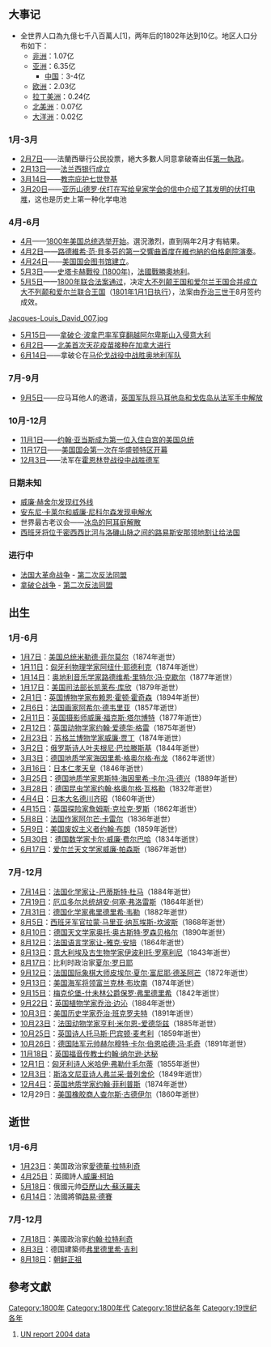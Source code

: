 ## 大事记

  - 全世界人口為九億七千八百萬人\[1\]，两年后的1802年达到10亿。地区人口分布如下：
      - [非洲](../Page/非洲.md "wikilink")：1.07亿
      - [亚洲](../Page/亚洲.md "wikilink")：6.35亿
          - [中国](https://zh.wikipedia.org/wiki/中国 "wikilink")：3-4亿
      - [欧洲](../Page/欧洲.md "wikilink")：2.03亿
      - [拉丁美洲](../Page/拉丁美洲.md "wikilink")：0.24亿
      - [北美洲](../Page/北美洲.md "wikilink")：0.07亿
      - [大洋洲](../Page/大洋洲.md "wikilink")：0.02亿

### 1月-3月

  - [2月7日](../Page/2月7日.md "wikilink")——法蘭西舉行公民投票，絕大多數人同意拿破崙出任[第一執政](https://zh.wikipedia.org/wiki/第一執政 "wikilink")。
  - [2月13日](../Page/2月13日.md "wikilink")——[法兰西银行成立](https://zh.wikipedia.org/wiki/法兰西银行 "wikilink")
  - [3月14日](../Page/3月14日.md "wikilink")——[教宗](../Page/教宗.md "wikilink")[庇护七世登基](https://zh.wikipedia.org/wiki/庇护七世 "wikilink")
  - [3月20日](../Page/3月20日.md "wikilink")——[亚历山德罗·伏打在写给](https://zh.wikipedia.org/wiki/亚历山德罗·伏打 "wikilink")[皇家学会的信中介绍了其发明的](../Page/皇家学会.md "wikilink")[伏打电堆](https://zh.wikipedia.org/wiki/伏打电堆 "wikilink")，这也是历史上第一种化学电池

### 4月-6月

  - [4月](../Page/4月.md "wikilink")——[1800年美国总统选举开始](../Page/1800年美国总统选举.md "wikilink")。選況激烈，直到隔年2月才有結果。
  - [4月2日](../Page/4月2日.md "wikilink")——[路德維希·范·貝多芬的第一交響曲首度在維也納的伯格劇院演奏](https://zh.wikipedia.org/wiki/路德維希·范·貝多芬 "wikilink")。
  - [4月24日](../Page/4月24日.md "wikilink")——[美国国会图书馆建立](https://zh.wikipedia.org/wiki/美国国会图书馆 "wikilink")。
  - [5月3日](../Page/5月3日.md "wikilink")——[史塔卡赫戰役
    (1800年)](https://zh.wikipedia.org/wiki/史塔卡赫戰役_\(1800年\) "wikilink")，[法國戰勝](https://zh.wikipedia.org/wiki/法國 "wikilink")[奧地利](https://zh.wikipedia.org/wiki/奧地利 "wikilink")。
  - [5月5日](../Page/5月5日.md "wikilink")——[1800年联合法案通过](https://zh.wikipedia.org/wiki/1800年联合法案 "wikilink")，决定[大不列颠王国和](https://zh.wikipedia.org/wiki/大不列颠王国 "wikilink")[爱尔兰王国合并成立](https://zh.wikipedia.org/wiki/爱尔兰王国 "wikilink")[大不列颠和爱尔兰联合王国](https://zh.wikipedia.org/wiki/大不列颠和爱尔兰联合王国 "wikilink")（[1801年](../Page/1801年.md "wikilink")[1月1日执行](../Page/1月1日.md "wikilink")），法案由[乔治三世于](https://zh.wikipedia.org/wiki/乔治三世_\(英国\) "wikilink")8月签约成效。

[Jacques-Louis_David_007.jpg](https://zh.wikipedia.org/wiki/File:Jacques-Louis_David_007.jpg "fig:Jacques-Louis_David_007.jpg")

  - [5月15日](../Page/5月15日.md "wikilink")——[拿破仑·波拿巴率军穿翻越](https://zh.wikipedia.org/wiki/拿破仑·波拿巴 "wikilink")[阿尔卑斯山入侵](../Page/阿尔卑斯山.md "wikilink")[意大利](../Page/意大利.md "wikilink")
  - [6月2日](../Page/6月2日.md "wikilink")——[北美首次](https://zh.wikipedia.org/wiki/北美 "wikilink")[天花](https://zh.wikipedia.org/wiki/天花 "wikilink")[疫苗接种在](https://zh.wikipedia.org/wiki/疫苗接种 "wikilink")[加拿大进行](../Page/加拿大.md "wikilink")
  - [6月14日](../Page/6月14日.md "wikilink")——拿破仑在[马伦戈战役中战胜](https://zh.wikipedia.org/wiki/马伦戈战役 "wikilink")[奥地利军队](https://zh.wikipedia.org/wiki/奥地利 "wikilink")

### 7月-9月

  - [9月5日](../Page/9月5日.md "wikilink")——应马耳他人的邀请，[英国军队将](https://zh.wikipedia.org/wiki/英国 "wikilink")[马耳他岛和](https://zh.wikipedia.org/wiki/马耳他岛 "wikilink")[戈佐岛从法军手中解放](../Page/戈佐岛.md "wikilink")

### 10月-12月

  - [11月1日](../Page/11月1日.md "wikilink")——[约翰·亚当斯成为第一位入住](../Page/约翰·亚当斯.md "wikilink")[白宫的](https://zh.wikipedia.org/wiki/白宫 "wikilink")[美国总统](../Page/美国总统.md "wikilink")
  - [11月17日](../Page/11月17日.md "wikilink")——[美国国会第一次在](../Page/美国国会.md "wikilink")[华盛顿特区开幕](https://zh.wikipedia.org/wiki/华盛顿特区 "wikilink")
  - [12月3日](../Page/12月3日.md "wikilink")——法军在[霍恩林登战役中战胜德军](https://zh.wikipedia.org/wiki/霍恩林登战役 "wikilink")

### 日期未知

  - [威廉·赫舍尔发现](https://zh.wikipedia.org/wiki/威廉·赫舍尔 "wikilink")[红外线](../Page/红外线.md "wikilink")
  - [安东尼·卡莱尔和](https://zh.wikipedia.org/wiki/安东尼·卡莱尔 "wikilink")[威廉·尼科尔森发现](https://zh.wikipedia.org/wiki/威廉·尼科尔森_\(化学家\) "wikilink")[电解水](https://zh.wikipedia.org/wiki/电解水 "wikilink")
  - 世界最古老议会——[冰岛的](../Page/冰岛.md "wikilink")[阿耳庭解散](https://zh.wikipedia.org/wiki/阿耳庭 "wikilink")
  - [西班牙将位于](../Page/西班牙.md "wikilink")[密西西比河与](../Page/密西西比河.md "wikilink")[洛磯山脉之间的](https://zh.wikipedia.org/wiki/洛磯山脉 "wikilink")[路易斯安那领地割让给法国](../Page/路易斯安那领地.md "wikilink")

### 进行中

  - [法国大革命战争](../Page/法国大革命战争.md "wikilink") -
    [第二次反法同盟](../Page/第二次反法同盟.md "wikilink")
  - [拿破仑战争](https://zh.wikipedia.org/wiki/拿破仑战争 "wikilink") -
    [第二次反法同盟](../Page/第二次反法同盟.md "wikilink")

## 出生

### 1月-6月

  - [1月7日](../Page/1月7日.md "wikilink")：[美国总统](../Page/美国总统.md "wikilink")[米勒德·菲尔莫尔](../Page/米勒德·菲尔莫尔.md "wikilink")（1874年逝世）
  - [1月11日](../Page/1月11日.md "wikilink")：[匈牙利物理学家](../Page/匈牙利.md "wikilink")[阿纽什·耶德利克](https://zh.wikipedia.org/wiki/阿纽什·耶德利克 "wikilink")（1874年逝世）
  - [1月14日](../Page/1月14日.md "wikilink")：[奥地利音乐学家](https://zh.wikipedia.org/wiki/奥地利 "wikilink")[路德维希·里特尔·冯·克歇尔](https://zh.wikipedia.org/wiki/路德维希·里特尔·冯·克歇尔 "wikilink")（1877年逝世）
  - [1月17日](../Page/1月17日.md "wikilink")：[美国司法部长](../Page/美国.md "wikilink")[凯莱布·库欣](https://zh.wikipedia.org/wiki/凯莱布·库欣 "wikilink")（1879年逝世）
  - [2月1日](../Page/2月1日.md "wikilink")：[英国博物学家](https://zh.wikipedia.org/wiki/英国 "wikilink")[布赖恩·霍顿·霍奇森](https://zh.wikipedia.org/wiki/布赖恩·霍顿·霍奇森 "wikilink")（1894年逝世）
  - [2月6日](../Page/2月6日.md "wikilink")：[法国画家](https://zh.wikipedia.org/wiki/法国 "wikilink")[阿希尔·德韦里亚](https://zh.wikipedia.org/wiki/阿希尔·德韦里亚 "wikilink")（1857年逝世）
  - [2月11日](../Page/2月11日.md "wikilink")：[英国摄影师](https://zh.wikipedia.org/wiki/英国 "wikilink")[威廉·福克斯·塔尔博特](https://zh.wikipedia.org/wiki/威廉·福克斯·塔尔博特 "wikilink")（1877年逝世）
  - [2月12日](../Page/2月12日.md "wikilink")：[英国动物学家](https://zh.wikipedia.org/wiki/英国 "wikilink")[约翰·爱德华·格雷](../Page/约翰·爱德华·格雷.md "wikilink")（1875年逝世）
  - [2月23日](../Page/2月23日.md "wikilink")：[苏格兰博物学家](https://zh.wikipedia.org/wiki/苏格兰 "wikilink")[威廉·贾丁](https://zh.wikipedia.org/wiki/威廉·贾丁 "wikilink")（1874年逝世）
  - [3月2日](../Page/3月2日.md "wikilink")：[俄罗斯诗人](../Page/俄罗斯.md "wikilink")[叶夫根尼·巴拉滕斯基](https://zh.wikipedia.org/wiki/叶夫根尼·巴拉滕斯基 "wikilink")（1844年逝世）
  - [3月3日](../Page/3月3日.md "wikilink")：[德国地质学家](../Page/德国.md "wikilink")[海因里希·格奥尔格·布龙](https://zh.wikipedia.org/wiki/海因里希·格奥尔格·布龙 "wikilink")（1862年逝世）
  - [3月16日](../Page/3月16日.md "wikilink")：[日本](../Page/日本.md "wikilink")[仁孝天皇](../Page/仁孝天皇.md "wikilink")（1846年逝世）
  - [3月25日](../Page/3月25日.md "wikilink")：[德国地质学家](../Page/德国.md "wikilink")[恩斯特·海因里希·卡尔·冯·德兴](../Page/恩斯特·海因里希·卡尔·冯·德兴.md "wikilink")（1889年逝世）
  - [3月28日](../Page/3月28日.md "wikilink")：[德国昆虫学家](../Page/德国.md "wikilink")[约翰·格奥尔格·瓦格勒](../Page/约翰·格奥尔格·瓦格勒.md "wikilink")（1832年逝世）
  - [4月4日](../Page/4月4日.md "wikilink")：[日本大名](../Page/日本.md "wikilink")[德川齐昭](https://zh.wikipedia.org/wiki/德川齐昭 "wikilink")（1860年逝世）
  - [4月15日](../Page/4月15日.md "wikilink")：[英国探险家](https://zh.wikipedia.org/wiki/英国 "wikilink")[詹姆斯·克拉克·罗斯](https://zh.wikipedia.org/wiki/詹姆斯·克拉克·罗斯 "wikilink")（1862年逝世）
  - [5月8日](../Page/5月8日.md "wikilink")：[法国作家](https://zh.wikipedia.org/wiki/法国 "wikilink")[阿尔芒·卡雷尔](https://zh.wikipedia.org/wiki/阿尔芒·卡雷尔 "wikilink")（1836年逝世）
  - [5月9日](../Page/5月9日.md "wikilink")：[美国废奴主义者](../Page/美国.md "wikilink")[约翰·布朗](https://zh.wikipedia.org/wiki/约翰·布朗 "wikilink")（1859年逝世）
  - [5月30日](../Page/5月30日.md "wikilink")：[德国数学家](../Page/德国.md "wikilink")[卡尔·威廉·费尔巴哈](../Page/卡尔·威廉·费尔巴哈.md "wikilink")（1834年逝世）
  - [6月17日](../Page/6月17日.md "wikilink")：[爱尔兰天文学家](../Page/爱尔兰.md "wikilink")[威廉·帕森斯](https://zh.wikipedia.org/wiki/威廉·帕森斯 "wikilink")（1867年逝世）

### 7月-12月

  - [7月14日](https://zh.wikipedia.org/wiki/7月14日 "wikilink")：[法国化学家](https://zh.wikipedia.org/wiki/法国 "wikilink")[让-巴蒂斯特·杜马](https://zh.wikipedia.org/wiki/让-巴蒂斯特·杜马 "wikilink")（1884年逝世）
  - [7月19日](https://zh.wikipedia.org/wiki/7月19日 "wikilink")：[厄瓜多尔总统](../Page/厄瓜多尔.md "wikilink")[胡安·何塞·弗洛雷斯](../Page/胡安·何塞·弗洛雷斯.md "wikilink")（1864年逝世）
  - [7月31日](../Page/7月31日.md "wikilink")：[德国化学家](../Page/德国.md "wikilink")[弗里德里希·韦勒](https://zh.wikipedia.org/wiki/弗里德里希·韦勒 "wikilink")（1882年逝世）
  - [8月5日](../Page/8月5日.md "wikilink")：[西班牙军官](../Page/西班牙.md "wikilink")[拉蒙·马里亚·纳瓦埃斯-坎波斯](https://zh.wikipedia.org/wiki/拉蒙·马里亚·纳瓦埃斯-坎波斯 "wikilink")（1868年逝世）
  - [8月10日](../Page/8月10日.md "wikilink")：[德国天文学家](../Page/德国.md "wikilink")[奥托·奥古斯特·罗森贝格尔](https://zh.wikipedia.org/wiki/奥托·奥古斯特·罗森贝格尔 "wikilink")（1890年逝世）
  - [8月12日](https://zh.wikipedia.org/wiki/8月12日 "wikilink")：[法国语言学家](https://zh.wikipedia.org/wiki/法国 "wikilink")[让-雅克·安培](https://zh.wikipedia.org/wiki/让-雅克·安培 "wikilink")（1864年逝世）
  - [8月13日](../Page/8月13日.md "wikilink")：[意大利埃及古生物学家](../Page/意大利.md "wikilink")[伊波利托·罗塞利尼](https://zh.wikipedia.org/wiki/伊波利托·罗塞利尼 "wikilink")（1843年逝世）
  - [8月17日](../Page/8月17日.md "wikilink")：比利时政治家[夏尔·罗日耶](https://zh.wikipedia.org/wiki/夏尔·罗日耶 "wikilink")
  - [9月12日](../Page/9月12日.md "wikilink")：[法国国际象棋大师](https://zh.wikipedia.org/wiki/法国 "wikilink")[皮埃尔·夏尔·富尼耶·德圣阿芒](https://zh.wikipedia.org/wiki/皮埃尔·夏尔·富尼耶·德圣阿芒 "wikilink")（1872年逝世）
  - [9月13日](../Page/9月13日.md "wikilink")：[美国海军将领](../Page/美国.md "wikilink")[富兰克林·布坎南](https://zh.wikipedia.org/wiki/富兰克林·布坎南 "wikilink")（1874年逝世）
  - [9月15日](../Page/9月15日.md "wikilink")：[梅克伦堡-什未林公爵](https://zh.wikipedia.org/wiki/梅克伦堡-什未林 "wikilink")[保罗·弗里德里希](https://zh.wikipedia.org/wiki/保罗·弗里德里希 "wikilink")（1842年逝世）
  - [9月22日](../Page/9月22日.md "wikilink")：[英国植物学家](https://zh.wikipedia.org/wiki/英国 "wikilink")[乔治·边沁](../Page/乔治·边沁.md "wikilink")（1884年逝世）
  - [10月3日](../Page/10月3日.md "wikilink")：[美国历史学家](../Page/美国.md "wikilink")[乔治·班克罗夫特](../Page/乔治·班克罗夫特.md "wikilink")（1891年逝世）
  - [10月23日](../Page/10月23日.md "wikilink")：[法国动物学家](https://zh.wikipedia.org/wiki/法国 "wikilink")[亨利·米尔恩-爱德华兹](https://zh.wikipedia.org/wiki/亨利·米尔恩-爱德华兹 "wikilink")（1885年逝世）
  - [10月25日](../Page/10月25日.md "wikilink")：[英国诗人](https://zh.wikipedia.org/wiki/英国 "wikilink")[托马斯·巴宾顿·麦考利](https://zh.wikipedia.org/wiki/托马斯·巴宾顿·麦考利 "wikilink")（1859年逝世）
  - [10月26日](../Page/10月26日.md "wikilink")：[德国陆军元帅](../Page/德国.md "wikilink")[赫尔穆特·卡尔·伯恩哈德·冯·毛奇](https://zh.wikipedia.org/wiki/赫尔穆特·卡尔·伯恩哈德·冯·毛奇 "wikilink")（1891年逝世）
  - [11月18日](../Page/11月18日.md "wikilink")：[英国福音传教士](https://zh.wikipedia.org/wiki/英国 "wikilink")[约翰·纳尔逊·达秘](https://zh.wikipedia.org/wiki/约翰·纳尔逊·达秘 "wikilink")
  - [12月1日](../Page/12月1日.md "wikilink")：[匈牙利诗人](../Page/匈牙利.md "wikilink")[米哈伊·弗勒什毛尔蒂](https://zh.wikipedia.org/wiki/米哈伊·弗勒什毛尔蒂 "wikilink")（1855年逝世）
  - [12月3日](../Page/12月3日.md "wikilink")：[斯洛文尼亚诗人](../Page/斯洛文尼亚.md "wikilink")[弗兰采·普列舍伦](https://zh.wikipedia.org/wiki/弗兰采·普列舍伦 "wikilink")（1849年逝世）
  - [12月4日](../Page/12月4日.md "wikilink")：[英国地质学家](https://zh.wikipedia.org/wiki/英国 "wikilink")[约翰·菲利普斯](https://zh.wikipedia.org/wiki/约翰·菲利普斯 "wikilink")（1874年逝世）
  - 12月29日：[美国橡胶商人](../Page/美国.md "wikilink")[查尔斯·古德伊尔](../Page/查尔斯·古德伊尔.md "wikilink")（1860年逝世）

## 逝世

### 1月-6月

  - [1月23日](../Page/1月23日.md "wikilink")：美国政治家[愛德華·拉特利奇](https://zh.wikipedia.org/wiki/愛德華·拉特利奇 "wikilink")
  - [4月25日](../Page/4月25日.md "wikilink")：英國詩人[威廉·柯珀](https://zh.wikipedia.org/wiki/威廉·柯珀 "wikilink")
  - [5月18日](../Page/5月18日.md "wikilink")：俄國元帅[亞歷山大·蘇沃羅夫](https://zh.wikipedia.org/wiki/亞歷山大·蘇沃羅夫 "wikilink")
  - [6月14日](../Page/6月14日.md "wikilink")：法國將領[路易·德賽](https://zh.wikipedia.org/wiki/路易·德賽 "wikilink")

### 7月-12月

  - [7月18日](https://zh.wikipedia.org/wiki/7月18日 "wikilink")：美國政治家[约翰·拉特利奇](../Page/约翰·拉特利奇.md "wikilink")
  - [8月3日](../Page/8月3日.md "wikilink")：德国建築师[弗里德里希·吉利](https://zh.wikipedia.org/wiki/弗里德里希·吉利 "wikilink")
  - [8月18日](../Page/8月18日.md "wikilink")：[朝鲜正祖](https://zh.wikipedia.org/wiki/朝鲜正祖 "wikilink")

## 參考文獻

[Category:1800年](https://zh.wikipedia.org/wiki/Category:1800年 "wikilink")
[Category:1800年代](https://zh.wikipedia.org/wiki/Category:1800年代 "wikilink")
[Category:18世纪各年](https://zh.wikipedia.org/wiki/Category:18世纪各年 "wikilink")
[Category:19世纪各年](https://zh.wikipedia.org/wiki/Category:19世纪各年 "wikilink")

1.  [UN report 2004
    data](http://www.un.org/esa/population/publications/sixbillion/sixbilpart1.pdf)